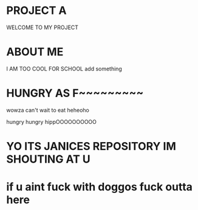 # PROJECT A
WELCOME TO MY PROJECT

# ABOUT ME
I AM TOO COOL FOR SCHOOL
add something

# HUNGRY AS F~~~~~~~~~
wowza can't wait to eat heheoho

hungry hungry hippOOOOOOOOOO 

# YO ITS JANICES REPOSITORY IM SHOUTING AT U

# if u aint fuck with doggos fuck outta here
